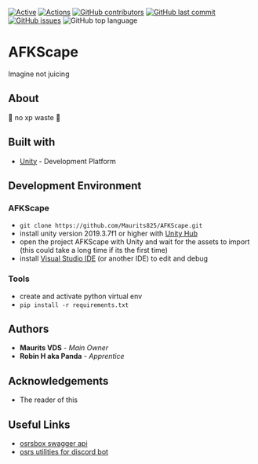 [![Active](http://img.shields.io/badge/Status-Active-green.svg)](https://github.com/Maurits825/AFKScape) 
[![Actions](https://github.com/Maurits825/AFKScape/workflows/Actions/badge.svg)](https://github.com/Maurits825/AFKScape/actions)
[![GitHub contributors](https://img.shields.io/github/contributors/Maurits825/AFKScape)](https://github.com/Maurits825/AFKScape/graphs/contributors) 
[![GitHub last commit](https://img.shields.io/github/last-commit/Maurits825/AFKSCape)](https://github.com/Maurits825/AFKScape/commits/master) 
[![GitHub issues](https://img.shields.io/github/issues-raw/Maurits825/AFKSCape)](https://github.com/Maurits825/AFKScape/issues)
![GitHub top language](https://img.shields.io/github/languages/top/maurits825/afkscape)

# AFKScape
Imagine not juicing

## About
:rocket: no xp waste :rocket:

## Built with
* [Unity](https://unity.com/) - Development Platform

## Development Environment
### AFKScape
* `git clone https://github.com/Maurits825/AFKScape.git`
* install unity version 2019.3.7f1 or higher with [Unity Hub](https://unity3d.com/get-unity/download)
* open the project AFKScape with Unity and wait for the assets to import (this could take a long time if its the first time)
* install [Visual Studio IDE](https://visualstudio.microsoft.com/downloads/) (or another IDE) to edit and debug
### Tools
* create and activate python virtual env
* `pip install -r requirements.txt`

## Authors
* **Maurits VDS** - *Main Owner*
* **Robin H aka Panda** - *Apprentice*

## Acknowledgements
* The reader of this

## Useful Links
* [osrsbox swagger api](https://api.osrsbox.com/swaggerui)
* [osrs utilities for discord bot](https://github.com/gc/oldschooljs)
